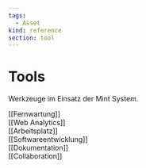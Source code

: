 ```yaml
---
tags:
  - Asset
kind: reference
section: tool
---
```

# Tools

Werkzeuge im Einsatz der Mint System.

[[Fernwartung]]\
[[Web Analytics]]\
[[Arbeitsplatz]]\
[[Softwareentwicklung]]\
[[Dokumentation]]\
[[Collaboration]]